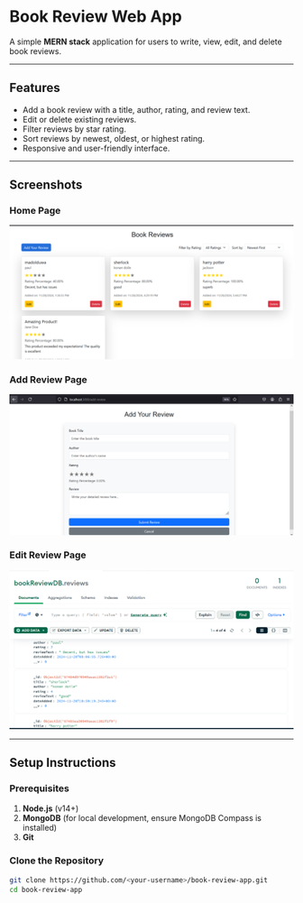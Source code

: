 # **Book Review Web App**

A simple **MERN stack** application for users to write, view, edit, and delete book reviews.

---

## **Features**
- Add a book review with a title, author, rating, and review text.
- Edit or delete existing reviews.
- Filter reviews by star rating.
- Sort reviews by newest, oldest, or highest rating.
- Responsive and user-friendly interface.

---

## **Screenshots**

### Home Page
![Home Page](./screenshots/home.png)

### Add Review Page
![Add Review Page](./screenshots/reviewfrom.png)

### Edit Review Page
![Edit Review Page](./screenshots/database.png)

---

## **Setup Instructions**

### **Prerequisites**
1. **Node.js** (v14+)
2. **MongoDB** (for local development, ensure MongoDB Compass is installed)
3. **Git**

### **Clone the Repository**
```bash
git clone https://github.com/<your-username>/book-review-app.git
cd book-review-app
